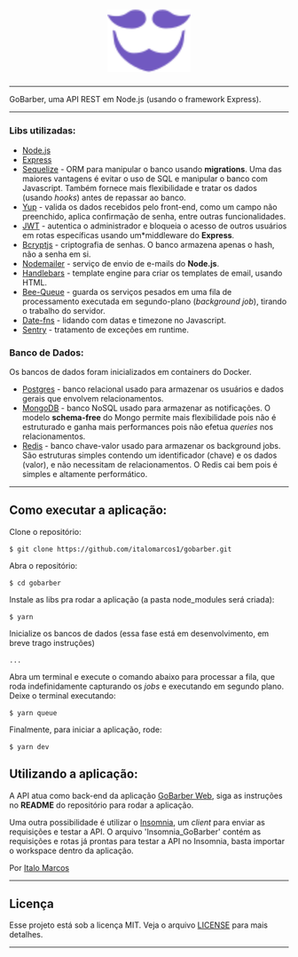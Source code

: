 <h1 align="center">
  <img alt="GoBarber" title="GoBarber" src="./gobarber.svg" width="150px" />
</h1>

---

GoBarber, uma API REST em Node.js (usando o framework Express).

---
### Libs utilizadas:

- [Node.js](https://github.com/nodejs)
- [Express](https://github.com/expressjs/express)
- [Sequelize](https://github.com/sequelize/sequelize) - ORM para manipular o banco usando **migrations**. Uma das maiores vantagens é evitar o uso de SQL e manipular o banco com Javascript. Também fornece mais flexibilidade e tratar os dados (usando *hooks*) antes de repassar ao banco.
- [Yup](https://github.com/jquense/yup) - valida os dados recebidos pelo front-end, como um campo não preenchido, aplica confirmação de senha, entre outras funcionalidades.
- [JWT](https://www.npmjs.com/package/jsonwebtoken) - autentica o administrador e bloqueia o acesso de outros usuários em rotas específicas usando um*middleware do **Express**.
- [Bcryptjs](https://www.npmjs.com/package/bcrypt) - criptografia de senhas. O banco armazena apenas o hash, não a senha em si.
- [Nodemailer](https://github.com/nodemailer/nodemailer) - serviço de envio de e-mails do **Node.js**.
- [Handlebars](https://handlebarsjs.com/) - template engine para criar os templates de email, usando HTML.
- [Bee-Queue](https://github.com/bee-queue/bee-queue) - guarda os serviços pesados em uma fila de processamento executada em segundo-plano (*background job*), tirando o trabalho do servidor.
- [Date-fns](https://github.com/date-fns/date-fns) - lidando com datas e timezone no Javascript.
- [Sentry](https://sentry.io/) - tratamento de exceções em runtime.

### Banco de Dados:

Os bancos de dados foram inicializados em containers do Docker.

- [Postgres](https://github.com/postgres/postgres) - banco relacional usado para armazenar os usuários e dados gerais que envolvem relacionamentos.
- [MongoDB](https://www.mongodb.com/) - banco NoSQL usado para armazenar as notificações. O modelo **schema-free** do Mongo permite mais flexibilidade pois não é estruturado e ganha mais performances pois não efetua *queries* nos relacionamentos.
- [Redis](https://redis.io/) - banco chave-valor usado para armazenar os background jobs. São estruturas simples contendo um identificador (chave) e os dados (valor), e não necessitam de relacionamentos. O Redis cai bem pois é simples e altamente performático.

---

## Como executar a aplicação:

Clone o repositório:
```
$ git clone https://github.com/italomarcos1/gobarber.git
```
Abra o repositório:
```
$ cd gobarber
```
Instale as libs pra rodar a aplicação (a pasta node_modules será criada):
```
$ yarn
```
Inicialize os bancos de dados (essa fase está em desenvolvimento, em breve trago instruções)

```
...
```
Abra um terminal e execute o comando abaixo para processar a fila, que roda indefinidamente capturando os *jobs* e executando em segundo plano. Deixe o terminal executando:
```
$ yarn queue
```
Finalmente, para iniciar a aplicação, rode:
```
$ yarn dev
```
## Utilizando a aplicação:

A API atua como back-end da aplicação [GoBarber Web](https://github.com/italomarcos1/gobarberweb), siga as instruções no **README** do repositório para rodar a aplicação.

Uma outra possibilidade é utilizar o [Insomnia](https://insomnia.rest/download/), um *client* para enviar as requisições e testar a API. O arquivo 'Insomnia_GoBarber' contém as requisições e rotas já prontas para testar a API no Insomnia, basta importar o workspace dentro da aplicação.

Por [Italo Marcos](https://www.linkedin.com/in/italo-m-b181b1117/)

---
## Licença

Esse projeto está sob a licença MIT. Veja o arquivo [LICENSE](https://github.com/flaviohugo14/fastfeet/blob/master/LICENSE) para mais detalhes.

---
